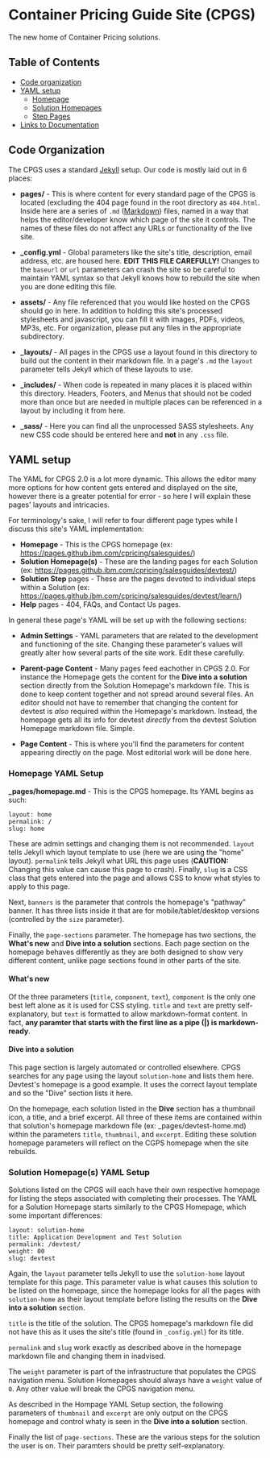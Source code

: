 # Container Pricing Guide Site (CPGS)
The new home of Container Pricing solutions.

## Table of Contents
* [Code organization](#code-org)
* [YAML setup](#yaml-setup)
    * [Homepage](#yaml-homepage)
    * [Solution Homepages](#yaml-solution-homepage)
    * [Step Pages](#yaml-step-pages)
* [Links to Documentation](#docs)

<a name="code-org"></a>
## Code Organization
The CPGS uses a standard [Jekyll](https://jekyllrb.com) setup. Our code is mostly laid out in 6 places:
* __pages/__ - This is where content for every standard page of the CPGS is located (excluding the 404 page found in the root directory as `404.html`. Inside here are a series of `.md` ([Markdown](https://github.com/adam-p/markdown-here/wiki/Markdown-Cheatsheet)) files, named in a way that helps the editor/developer know which page of the site it controls. The names of these files do not affect any URLs or functionality of the live site.

* __\_config.yml__ - Global parameters like the site's title, description, email address, etc. are housed here. __EDIT THIS FILE CAREFULLY!__ Changes to the `baseurl` or `url` parameters can crash the site so be careful to maintain YAML syntax so that Jekyll knows how to rebuild the site when you are done editing this file.

* __assets/__ - Any file referenced that you would like hosted on the CPGS should go in here. In addition to holding this site's processed stylesheets and javascript, you can fill it with images, PDFs, videos, MP3s, etc. For organization, please put any files in the appropriate subdirectory.

* __\_layouts/__ - All pages in the CPGS use a layout found in this directory to build out the content in their markdown file. In a page's `.md` the `layout` parameter tells Jekyll which of these layouts to use.

* __\_includes/__ - When code is repeated in many places it is placed within this directory. Headers, Footers, and Menus that should not be coded more than once but are needed in multiple places can be referenced in a layout by including it from here.

* __\_sass/__ - Here you can find all the unprocessed SASS stylesheets. Any new CSS code should be entered here and __not__ in any `.css` file. 


<a name="yaml-setup"></a>
## YAML setup
The YAML for CPGS 2.0 is a lot more dynamic. This allows the editor many more options for how content gets entered and displayed on the site, however there is a greater potential for error - so here I will explain these pages' layouts and intricacies.

For terminology's sake, I will refer to four different page types while I discuss this site's YAML implementation:
* __Homepage__ - This is the CPGS homepage (ex: https://pages.github.ibm.com/cpricing/salesguides/)
* __Solution Homepage(s)__ - These are the landing pages for each Solution (ex: https://pages.github.ibm.com/cpricing/salesguides/devtest/)
* __Solution Step__ pages - These are the pages devoted to individual steps within a Solution (ex: https://pages.github.ibm.com/cpricing/salesguides/devtest/learn/)
* __Help__ pages - 404, FAQs, and Contact Us pages.

In general these page's YAML will be set up with the following sections:
* __Admin Settings__ - YAML parameters that are related to the development and functioning of the site. Changing these parameter's values will greatly alter how several parts of the site work. Edit these carefully.

* __Parent-page Content__ - Many pages feed eachother in CPGS 2.0. For instance the Homepage gets the content for the __Dive into a solution__ section directly from the Solution Homepage's markdown file. This is done to keep content together and not spread around several files. An editor should not have to remember that changing the content for devtest is _also_ required within the Homepage's markdown. Instead, the homepage gets all its info for devtest _directly_ from the devtest Solution Homepage markdown file. Simple.

* __Page Content__ - This is where you'll find the parameters for content appearing directly on the page. Most editorial work will be done here.

<a name="yaml-homepage"></a>
### Homepage YAML Setup
__\_pages/homepage.md__ - This is the CPGS homepage. Its YAML begins as such:
```
layout: home
permalink: /
slug: home
```
These are admin settings and changing them is not recommended. `layout` tells Jekyll which layout template to use (here we are using the "home" layout). `permalink` tells Jekyll what URL this page uses (__CAUTION:__ Changing this value can cause this page to crash). Finally, `slug` is a CSS class that gets entered into the page and allows CSS to know what styles to apply to this page.

Next, `banners` is the parameter that controls the homepage's "pathway" banner. It has three lists inside it that are for mobile/tablet/desktop versions (controlled by the `size` parameter).

Finally, the `page-sections` parameter. The homepage has two sections, the __What's new__ and __Dive into a solution__ sections. Each page section on the homepage behaves differently as they are both designed to show very different content, unlike page sections found in other parts of the site.

#### What's new
Of the three parameters (`title`, `component`, `text`), `component` is the only one best left alone as it is used for CSS styling. `title` and `text` are pretty self-explanatory, but `text` is formatted to allow markdown-format content. In fact, __any paramter that starts with the first line as a pipe (|) is markdown-ready__.

#### Dive into a solution
This page section is largely automated or controlled elsewhere. CPGS searches for any page using the layout `solution-home` and lists them here. Devtest's homepage is a good example. It uses the correct layout template and so the "Dive" section lists it here. 

On the homepage, each solution listed in the __Dive__ section has a thumbnail icon, a title, and a brief excerpt. All three of these items are contained within that solution's homepage markdown file (ex: _pages/devtest-home.md) within the parameters `title`, `thumbnail`, and `excerpt`. Editing these solution homepage parameters will reflect on the CGPS homepage when the site rebuilds.

<a name="yaml-solution-homepage"></a>
### Solution Homepage(s) YAML Setup
Solutions listed on the CPGS will each have their own respective homepage for listing the steps associated with completing their processes. The YAML for a Solution Homepage starts similarly to the CPGS Homepage, which some important differences:
```
layout: solution-home
title: Application Development and Test Solution
permalink: /devtest/
weight: 00
slug: devtest
```
Again, the `layout` parameter tells Jekyll to use the `solution-home` layout template for this page. This parameter value is what causes this solution to be listed on the homepage, since the homepage looks for all the pages with `solution-home` as their layout template before listing the results on the __Dive into a solution__ section.

`title` is the title of the solution. The CPGS homepage's markdown file did not have this as it uses the site's title (found in `_config.yml`) for its title.

`permalink` and `slug` work exactly as described above in the homepage markdown file and changing them in inadvised.

The `weight` parameter is part of the infrastructure that populates the CPGS navigation menu. Solution Homepages should always have a `weight` value of `0`. Any other value will break the CPGS navigation menu.

As described in the Hompage YAML Setup section, the following parameters of `thumbnail` and `excerpt` are only output on the CPGS homepage and control whaty is seen in the __Dive into a solution__ section.

Finally the list of `page-sections`. These are the various steps for the solution the user is on. Their paramters should be pretty self-explanatory.
